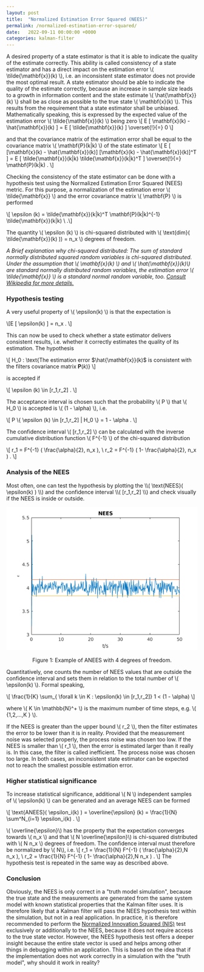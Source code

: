 ```yaml
---
layout: post
title:  "Normalized Estimation Error Squared (NEES)"
permalink: /normalized-estimation-error-squared/
date:   2022-09-11 00:00:00 +0000
categories: kalman-filter
---
```


A desired property of a state estimator is that it is able to indicate the quality of the estimate correctly.
This ability is called consistency of a state estimator and has a direct impact on the estimation error \\( \tilde{\mathbf{x}}(k) \\), i.e. an inconsistent state estimator does not provide the most optimal result.
A state estimator should be able to indicate the quality of the estimate correctly, because an increase in sample size leads to a growth in information content and the state estimate \\( \hat{\mathbf{x}}(k) \\) shall be as close as possible to the true state \\( \mathbf{x}(k)  \\).
This results from the requirement that a state estimator shall be unbiased.
Mathematically speaking, this is expressed by the expected value of the estimation error \\( \tilde{\mathbf{x}}(k)  \\) being zero
\\[ E [ \mathbf{x}(k) - \hat{\mathbf{x}}(k)  ] = E [ \tilde{\mathbf{x}}(k)  ] \overset{!}{=} 0 \\]

and that the covariance matrix of the estimation error shall be equal to the covariance matrix \\( \mathbf{P}(k\|k)  \\) of the state estimator
\\[ E [ [\mathbf{x}(k) - \hat{\mathbf{x}}(k)] [\mathbf{x}(k) - \hat{\mathbf{x}}(k)]^T ] = E [ \tilde{\mathbf{x}}(k\|k) \tilde{\mathbf{x}}(k\|k)^T  ] \overset{!}{=} \mathbf{P}(k\|k) \. \\]

Checking the consistency of the state estimator can be done with a hypothesis test using the Normalized Estimation Error Squared (NEES) metric.
For this purpose, a normalization of the estimation error \\( \tilde{\mathbf{x}} \\) and the error covariance matrix \\( \mathbf{P} \\) is performed

\\[ \epsilon (k) = \tilde{\mathbf{x}}(k\|k)^T \mathbf{P}(k\|k)^{-1} \tilde{\mathbf{x}}(k\|k) \ .\\]

The quantity \\( \epsilon (k) \\)  is chi-squared distributed with \\( \text{dim}( \tilde{\mathbf{x}}(k) )) = n_x \\) degrees of freedom.

*A Brief explanation why chi-squared distributed: The sum of standard normally distributed squared random variables is chi-squared distributed. 
Under the assumption that \\( \mathbf{x}(k) \\) and \\( \hat{\mathbf{x}}(k)\\) are standard normally distributed random variables, the estimation error \\( \tilde{\mathbf{x}} \\) is a standard normal random variable, too.
[Consult Wikipedia for more details.](https://en.wikipedia.org/wiki/Chi-squared_distribution)*

<h3>Hypothesis testing</h3>

A very useful property of \\( \epsilon(k) \\) is that the expectation is

\\[E [ \epsilon(k) ] = n_x \. \\]

This can now be used to check whether a state estimator delivers consistent results, i.e. whether it correctly estimates the quality of its estimation.
The hypothesis

\\[ H_0 :  \text{The estimation error $\hat{\mathbf{x}}(k)$ is consistent with the filters covariance matrix $\mathbf{P}(k)$} \\]

is accepted if

\\[ \epsilon (k) \in [r_1,r_2] \. \\]

The acceptance interval is chosen such that the probability \\( P \\) that \\( H_0 \\) is accepted is \\( (1 - \alpha) \\), i.e. 

\\[ P \\{ \epsilon (k) \in [r_1,r_2]  \| H_0 \\} = 1 - \alpha \. \\]

The confidence interval \\( [r_1,r_2] \\) can be calculated with the inverse cumulative distribution function \\( F^{-1} \\) of the chi-squared distribution

\\[ r_1 = F^{-1} ( \frac{\alpha}{2}, n_x ), \ r_2 = F^{-1} ( 1- \frac{\alpha}{2}, n_x ) \. \\]

<h3>Analysis of the NEES</h3>
Most often, one can test the hypothesis by plotting the \\( \text{NEES}( \epsilon(k) ) \\) and the confidence interval \\( [r_1,r_2] \\) and check visually if the NEES is inside or outside. 

<p align="center">
<img src="/assets/images/dc_motor/NEES.png" title="Normalized Estimation Error Squared (NEES)"/>
<center>Figure 1: Example of ANEES with 4 degrees of freedom.</center>
</p>

Quantitatively, one counts the number of NEES values that are outside the confidence interval and sets them in relation to the total number of \\(  \epsilon(k) \\). 
Formal speaking, 

\\[ \frac{1}{K} \sum_{ \forall k \in K : \epsilon(k) \in [r_1,r_2]} 1  < (1 - \alpha) \\]

where \\( K \in \mathbb{N}^+ \\) is the maximum number of time steps, e.g. \\( \{1,2,...,K \} \\).

If the NEES is greater than the upper bound \\( r_2 \\), then the filter estimates the error to be lower than it is in reality.
Provided that the measurement noise was selected properly, the process noise was chosen too low.
If the NEES is smaller than \\( r_1 \\), then the error is estimated larger than it really is. 
In this case, the filter is called inefficient. 
The process noise was chosen too large.
In both cases, an inconsistent state estimator can be expected not to reach the smallest possible estimation error.

<h3>Higher statistical significance</h3>

To increase statistical significance, additional \\( N \\) independent samples of \\( \epsilon(k) \\) can be generated and an average NEES can be formed

\\[ \text{ANEES}( \epsilon_i(k) ) = \overline{\epsilon} (k)  = \frac{1}{N} \sum^N_{i=1} \epsilon_i(k) \. \\]

\\( \overline{\epsilon}\\) has the property that the expectation converges towards \\( n_x \\) and that \\( N \overline{\epsilon}\\) is chi-squared distributed with \\( N n_x \\) degrees of freedom.
The confidence interval must therefore be normalized by \\( N\\), i.e.
\\[ r_1 = \frac{1}{N} F^{-1} ( \frac{\alpha}{2},N n_x ), \ r_2 = \frac{1}{N} F^{-1} ( 1- \frac{\alpha}{2},N n_x ) \. \\]
The hypothesis test is repeated in the same way as described above.

<h3>Conclusion</h3>

Obviously, the NEES is only correct in a "truth model simulation", because the true state and the measurements are generated from the same system model with known statistical properties that the Kalman filter uses.
It is therefore likely that a Kalman filter will pass the NEES hypothesis test within the simulation, but not in a real application.
In practice, it is therefore recommended to perform the [Normalized Innovation Squared (NIS)](/normalized-innovation-squared/) test exclusively or additionally to the NEES, because it does not require access to the true state vector.
However, the NEES hypothesis test offers a deeper insight because the entire state vector is used and helps among other things in debugging within an application. 
This is based on the idea that if the implementation does not work correctly in a simulation with the "truth model", why should it work in reality?


[jekyll-docs]: https://jekyllrb.com/docs/home
[jekyll-gh]:   https://github.com/jekyll/jekyll
[jekyll-talk]: https://talk.jekyllrb.com/
